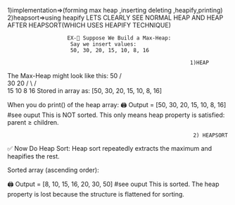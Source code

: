 1)implementation=>(forming max heap ,inserting deleting ,heapify,printing)
2)heapsort=>using heapify 
                                        LETS CLEARLY SEE  NORMAL HEAP AND HEAP AFTER HEAPSORT(WHICH USES HEAPIFY TECHNIQUE)

                       EX-🌲 Suppose We Build a Max-Heap:
                        Say we insert values:
                        50, 30, 20, 15, 10, 8, 16

                                                              1)HEAP

The Max-Heap might look like this:
         50
       /    \
     30      20
    /  \    /  \
  15  10  8   16
Stored in array as:
[50, 30, 20, 15, 10, 8, 16]

When you do print() of the heap array:
🖨️ Output = [50, 30, 20, 15, 10, 8, 16]                                           #see ouput
This is NOT sorted.
This only means heap property is satisfied: parent ≥ children.



                                                               2) HEAPSORT

✅ Now Do Heap Sort:
Heap sort repeatedly extracts the maximum and heapifies the rest.

Sorted array (ascending order):

🖨️ Output = [8, 10, 15, 16, 20, 30, 50]                                         #see ouput
This is sorted. The heap property is lost because the structure is flattened for sorting.
